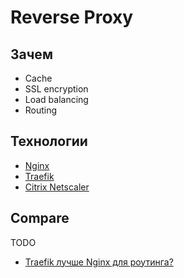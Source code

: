 # Reverse Proxy

## Зачем

- Cache
- SSL encryption
- Load balancing
- Routing

## Технологии

- [Nginx](../../technology/middleware/proxy.nginx.md)
- [Traefik](../../technology/middleware/router.traefik.md)
- [Citrix Netscaler](https://docs.citrix.com/en-us/citrix-adc/current-release/content-switching.html)

## Compare

TODO
- [Traefik лучше Nginx для роутинга?](https://s3rius.blog/traefik)